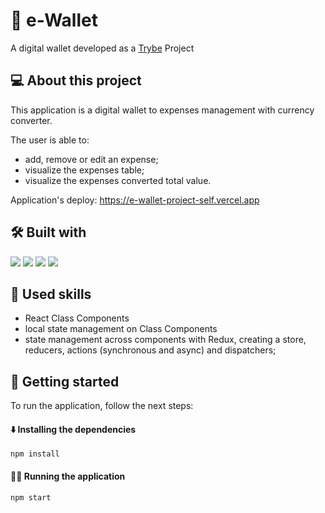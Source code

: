 # 💸 e-Wallet 
A digital wallet developed as a [Trybe](https://www.betrybe.com/) Project

## 💻 About this project
This application is a digital wallet to expenses management with currency converter.

The user is able to:

- add, remove or edit an expense;
- visualize the expenses table;
- visualize the expenses converted total value.

Application's deploy: https://e-wallet-project-self.vercel.app

## 🛠️ Built with
<a href="https://reactjs.org/docs/getting-started.html" target="_blank" rel="noreferrer"><img src="https://img.shields.io/badge/React-20232A?style=for-the-badge&logo=react&logoColor=61DAFB" /></a>
<a href="https://redux.js.org/introduction/getting-started" target="_blank" rel="noreferrer"><img src="https://img.shields.io/badge/Redux-593D88?style=for-the-badge&logo=redux&logoColor=white" /></a>
<a href="https://developer.mozilla.org/en-US/docs/Web/JavaScript" target="_blank" rel="noreferrer"><img src="https://img.shields.io/badge/JavaScript-F7DF1E?style=for-the-badge&logo=javascript&logoColor=black" /></a>
<a href="https://www.w3.org/TR/CSS/#css" target="_blank" rel="noreferrer"><img src="https://img.shields.io/badge/CSS3-1572B6?style=for-the-badge&logo=css3&logoColor=white" /></a>

## 🎯 Used skills
- React Class Components
- local state management on Class Components
- state management across components with Redux, creating a store, reducers, actions (synchronous and async) and dispatchers;

## 🏁 Getting started
To run the application, follow the next steps:

#### ⬇️ Installing the dependencies

```
npm install
``` 

#### 👨‍💻 Running the application

```
npm start
``` 
